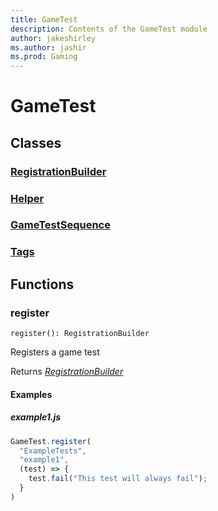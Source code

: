 ```yaml
---
title: GameTest
description: Contents of the GameTest module
author: jakeshirley
ms.author: jashir
ms.prod: Gaming
---
```

# GameTest

## Classes
### [RegistrationBuilder]("RegistrationBuilder.md")

### [Helper]("Helper.md")

### [GameTestSequence]("GameTestSequence.md")

### [Tags]("Tags.md")


## Functions
### **register**
`
register(): RegistrationBuilder
`

Registers a game test

Returns [*RegistrationBuilder*]("RegistrationBuilder.md")

#### Examples
##### ***example1.js***
```javascript
GameTest.register(
  "ExampleTests",
  "example1",
  (test) => {
    test.fail("This test will always fail");
  }
)
```
